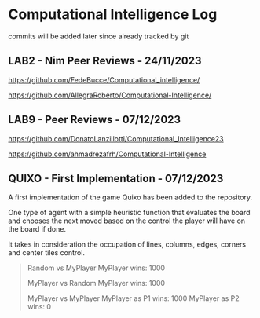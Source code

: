 # Computational Intelligence Log

commits will be added later since already tracked by git

## LAB2 - Nim Peer Reviews - 24/11/2023

https://github.com/FedeBucce/Computational_intelligence/

https://github.com/AllegraRoberto/Computational-Intelligence/

## LAB9 - Peer Reviews - 07/12/2023

https://github.com/DonatoLanzillotti/Computational_Intelligence23

https://github.com/ahmadrezafrh/Computational-Intelligence

## QUIXO - First Implementation - 07/12/2023

A first implementation of the game Quixo has been added to the repository.

One type of agent with a simple heuristic function that evaluates the board and chooses the next moved based on the control the player will have on the board if done.

It takes in consideration the occupation of lines, columns, edges, corners and center tiles control.

> Random vs MyPlayer
> MyPlayer wins: 1000
>
> MyPlayer vs Random
> MyPlayer wins: 1000
>
> MyPlayer vs MyPlayer
> MyPlayer as P1 wins: 1000
> MyPlayer as P2 wins: 0
